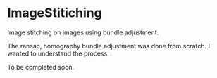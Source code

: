 # ImageStitiching
Image stitching on images using bundle adjustment. 

The ransac, homography bundle adjustment was done from scratch. I wanted to understand the process. 

To be completed soon.



